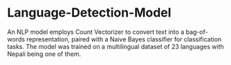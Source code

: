 # Language-Detection-Model
An NLP model employs Count Vectorizer to convert text into a bag-of-words representation, paired with a Naive Bayes classifier for classification tasks. The model was trained on a multilingual dataset of 23 languages with Nepali being one of them. 
